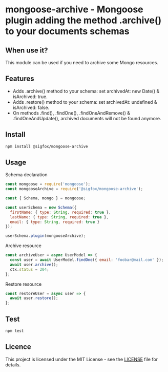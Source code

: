 # mongoose-archive - Mongoose plugin adding the method .archive() to your documents schemas

## When use it?

This module can be used if you need to archive some Mongo resources.

## Features

- Adds .archive() method to your schema: set archivedAt: new Date() & isArchived: true.
- Adds .restore() method to your schema: set archivedAt: undefined & isArchived: false.
- On methods .find(), .findOne(), .findOneAndRemove() & .findOneAndUpdate(), archived documents will not be found anymore.

## Install

```bash
npm install @sigfox/mongoose-archive
```

## Usage

Schema declaration

```javascript
const mongoose = require('mongoose');
const mongooseArchive = require('@sigfox/mongoose-archive');

const { Schema, mongo } = mongoose;

const userSchema = new Schema({
  firstName: { type: String, required: true },
  lastName: { type: String, required: true },
  email: { type: String, required: true }
});

userSchema.plugin(mongooseArchive);
```

Archive resource

```javascript
const archiveUser = async UserModel => {
  const user = await UserModel.findOne({ email: 'foobar@mail.com' });
  await user.archive();
  ctx.status = 204;
};
```

Restore resource

```javascript
const restoreUser = async user => {
  await user.restore();
};
```

## Test

```bash
npm test
```

## Licence

This project is licensed under the MIT License - see the [LICENSE](https://github.com/sigfox/javascript/blob/master/LICENSE) file for details.
